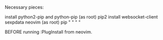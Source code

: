 Necessary pieces:

install python2-pip and python-pip
(as root) pip2 install websocket-client sexpdata neovim
(as root) pip " " " "

BEFORE running :PlugInstall from neovim.
